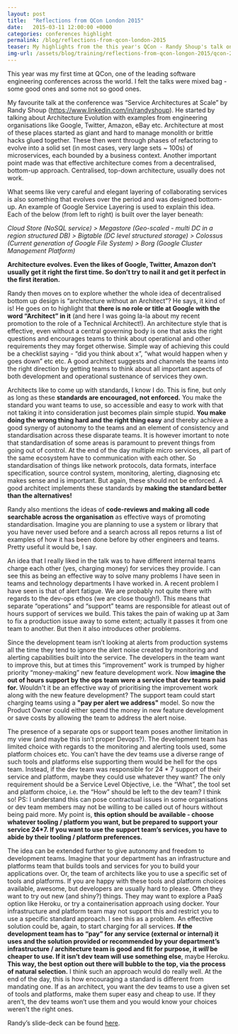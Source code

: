 ```yaml
---
layout: post
title:  "Reflections from QCon London 2015"
date:   2015-03-11 12:00:00 +0000   
categories: conferences highlight
permalink: /blog/reflections-from-qcon-london-2015
teaser: My highlights from the this year's QCon - Randy Shoup's talk on Architecture at scale, driving standards, traits of an effective Architect and more
img-url: /assets/blog/training/reflections-from-qcon-longon-2015/qcon-2015.jpg
---
```


This year was my first time at QCon, one of the leading software engineering conferences across the world. I felt the 
talks were mixed bag - some good ones and some not so good ones.

My favourite talk at the conference was “Service Architectures at Scale” by Randy Shoup 
(https://www.linkedin.com/in/randyshoup). He started by talking about Architecture Evolution with examples from 
engineering organisations like Google, Twitter, Amazon, eBay etc. Architecture at most of these places started as giant
and hard to manage monolith or brittle hacks glued together. These then went through phases of refactoring to evolve 
into a solid set (in most cases, very large sets ~ 100s) of microservices, each bounded by a business context. Another 
important point made was that effective architecture comes from a decentralised, bottom-up approach. Centralised, 
top-down architecture, usually does not work. 

What seems like very careful and elegant layering of collaborating services is also something that evolves over the 
period and was designed bottom-up. An example of Google Service Layering is used to explain this idea. Each of the below
(from left to right) is built over the layer beneath:

_Cloud Store (NoSQL service) > Megastore (Geo-scaled - multi DC in a region structured DB) > Bigtable (DC level 
structured storage) > Colossus (Current generation of Google File System) > Borg (Google Cluster Management Platform)_

__Architecture evolves. Even the likes of Google, Twitter, Amazon don’t usually get it right the first time. So don’t try
to nail it and get it perfect in the first iteration.__

Randy then moves on to explore whether the whole idea of decentralised bottom up design is “architecture without an
Architect”? He says, it kind of is! He goes on to highlight that __there is no role or title at Google with the word 
“Architect” in it__ (and here I was going la-la about my recent promotion to the role of a Technical Architect!). An 
architecture style that is effective, even without a central governing body is one that asks the right questions and 
encourages teams to think about operational and other requirements they may forget otherwise. Simple way of achieving 
this could be a checklist saying - “did you think about x”, “what would happen when y goes down” etc etc. A good 
architect suggests and channels the teams into the right direction by getting teams to think about all important aspects
of both development and operational sustenance of services they own.

Architects like to come up with standards, I know I do. This is fine, but only as long as these __standards are 
encouraged, not enforced.__ You make the standard you want teams to use, so accessible and easy to work with that not 
taking it into consideration just becomes plain simple stupid. __You make doing the wrong thing hard and the right thing
easy__ and thereby achieve a good synergy of autonomy to the teams and an element of consistency and standardisation 
across these disparate teams. It is however imortant to note that standardisation of some areas is paramount to prevent
things from going out of control. At the end of the day multiple micro services, all part of the same ecosystem have to
communication with each other. So standardisation of things like network protocols, data formats, interface 
specification, source control system, monitoring, alerting, diagnosing etc makes sense and is important. But again, 
these should not be enforced. A good architect implements these standards by __making the standard better than the 
alternatives!__

Randy also mentions the ideas of __code-reviews and making all code searchable across the organisation__ as effective
ways of promoting standardisation. Imagine you are planning to use a system or library that you have never used before
and a search across all repos returns a list of examples of how it has been done before by other engineers and teams.
Pretty useful it would be, I say.

An idea that I really liked in the talk was to have different internal teams charge each other (yes, charging money) for
services they provide. I can see this as being an effective way to solve many problems I have seen in teams and 
technology departments I have worked in. A recent problem I have seen is that of alert fatigue. We are probably not 
quite there with regards to the dev-ops ethos (we are close though!). This means that separate “operations” and 
“support” teams are responsible for atleast out of hours support of services we build. This takes the pain of waking up
at 3am to fix a production issue away to some extent; actually it passes it from one team to another. But then it also
introduces other problems.

Since the development team isn’t looking at alerts from production systems all the time they tend to ignore the alert 
noise created by monitoring and alerting capabilities built into the service. The developers in the team want to improve
this, but at times this “improvement” work is trumped by higher priority “money-making” new feature development work. 
Now __imagine the out of hours support by the ops team were a service that dev teams paid for.__ Wouldn't it be an effective
way of prioritising the improvement work along with the new feature development? The support team could start charging
teams using a __"pay per alert we address"__ model. So now the Product Owner could either spend the money in new feature
development or save costs by allowing the team to address the alert noise.

The presence of a separate ops or support team poses another limitation in my view (and maybe this isn’t proper 
Devops?). The development team has limited choice with regards to the monitoring and alerting tools used, some platform
choices etc. You can’t have the dev teams use a diverse range of such tools and platforms else supporting them would be
hell for the ops team. Instead, if the dev team was responsible for 24 * 7 support of their service and platform, maybe
they could use whatever they want? The only requirement should be a Service Level Objective, i.e. the “What”, the tool
set and platform choice, i.e. the “How” should be left to the dev team? I think so! PS: I understand this can pose 
contractual issues in some organisations or dev team members may not be willing to be called out of hours without being
paid more. My point is, __this option should be available - choose whatever tooling / platform you want, but be prepared
to support your service 24*7. If you want to use the support team’s services, you have to abide by their tooling / 
platform preferences.__

The idea can be extended further to give autonomy and freedom to development teams. Imagine that your department has an
infrastructure and platforms team that builds tools and services for you to build your applications over. Or, the team 
of architects like you to use a specific set of tools and platforms. If you are happy with these tools and platform 
choices available, awesome, but developers are usually hard to please. Often they want to try out new (and shiny?) 
things. They may want to explore a PaaS option like Heroku, or try a containerisation approach using docker. Your 
infrastructure and platform team may not support this and restrict you to use a specific standard approach. I see this
as a problem. An effective solution could be, again, to start charging for all services. __If the development team has to
“pay” for any service (external or internal) it uses and the solution provided or recommended by your department’s 
infrastructure / architecture team is good and fit for purpose, it *will* be cheaper to use. If it isn’t dev team will
use something else__, maybe Heroku. __This way, the best option out there will bubble to the top, via the process of natural
selection.__ I think such an approach would do really well. At the end of the day, this is how encouraging a standard is 
different from mandating one. If as an architect, you want the dev teams to use a given set of tools and platforms, make
them super easy and cheap to use. If they aren’t, the dev teams won’t use them and you would know your choices weren't
the right ones.

Randy’s slide-deck can be found [here](http://www.slideshare.net/InfoQ/service-architectures-at-scale-lessons-from-google-and-ebay).